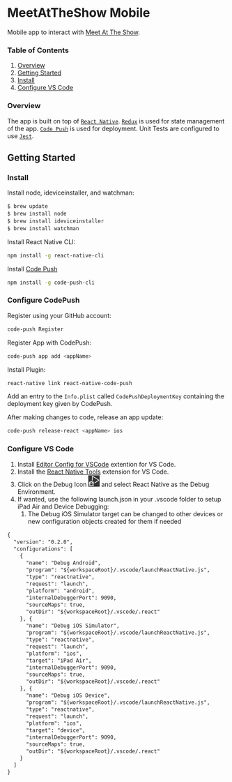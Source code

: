 MeetAtTheShow Mobile
======================
Mobile app to interact with [Meet At The Show](https://meetattheshow.com).

### Table of Contents
1. [Overview](#overview)
1. [Getting Started](#getting-started)
  1. [Install](#install)
  1. [Configure VS Code](#configure-vs-code)

### Overview

The app is built on top of [`React Native`](https://facebook.github.io/react-native/).  [`Redux`](http://redux.js.org/) is used for state management of the app.  [`Code Push`](http://microsoft.github.io/code-push/)
is used for deployment.  Unit Tests are configured to use [`Jest`](https://github.com/facebook/jest).

## Getting Started
### Install
  Install node, ideviceinstaller, and watchman:

```bash
$ brew update
$ brew install node
$ brew install ideviceinstaller
$ brew install watchman
```

  Install React Native CLI:

```bash
npm install -g react-native-cli
```

  Install [Code Push](http://microsoft.github.io/code-push/)

```bash
npm install -g code-push-cli
```

### Configure CodePush
Register using your GitHub account:
```bash
code-push Register
```

Register App with CodePush:
```bash
code-push app add <appName>
```

Install Plugin:
```bash
react-native link react-native-code-push
```

Add an entry to the `Info.plist` called `CodePushDeploymentKey` containing the deployment key given by CodePush.

After making changes to code, release an app update:
```bash
code-push release-react <appName> ios
```

### Configure VS Code

1.  Install [Editor Config for VSCode](https://github.com/editorconfig/editorconfig-vscode) extention for VS Code.
2.  Install the [React Native Tools](https://marketplace.visualstudio.com/items?itemName=vsmobile.vscode-react-native) extension for VS Code.
3.  Click on the Debug Icon ![Debug Icon](https://github.com/Microsoft/vscode-react-native/raw/master/images/debug-view-icon.png) and select React Native as the Debug Environment.
4.  If wanted, use the following launch.json in your .vscode folder to setup iPad Air and Device Debugging:
    1. The Debug iOS Simulator target can be changed to other devices or new configuration objects created for them if needed

```
{
  "version": "0.2.0",
  "configurations": [
    {
      "name": "Debug Android",
      "program": "${workspaceRoot}/.vscode/launchReactNative.js",
      "type": "reactnative",
      "request": "launch",
      "platform": "android",
      "internalDebuggerPort": 9090,
      "sourceMaps": true,
      "outDir": "${workspaceRoot}/.vscode/.react"
    }, {
      "name": "Debug iOS Simulator",
      "program": "${workspaceRoot}/.vscode/launchReactNative.js",
      "type": "reactnative",
      "request": "launch",
      "platform": "ios",
      "target": "iPad Air",
      "internalDebuggerPort": 9090,
      "sourceMaps": true,
      "outDir": "${workspaceRoot}/.vscode/.react"
    }, {
      "name": "Debug iOS Device",
      "program": "${workspaceRoot}/.vscode/launchReactNative.js",
      "type": "reactnative",
      "request": "launch",
      "platform": "ios",
      "target": "device",
      "internalDebuggerPort": 9090,
      "sourceMaps": true,
      "outDir": "${workspaceRoot}/.vscode/.react"
    }
  ]
}
```
